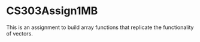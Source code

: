 # CS303Assign1MB
This is an assignment to build array functions that replicate the functionality of vectors.

